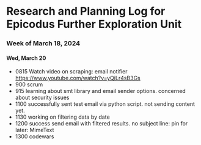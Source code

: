 # Research and Planning Log for Epicodus Further Exploration Unit

### Week of March 18, 2024

#### Wed, March 20

* 0815 Watch video on scraping: email notifier https://www.youtube.com/watch?v=yQiLr4sB3Gs
* 900 scrum
* 915 learning about smt library and email sender options. concerned about security issues
* 1100 successfully sent test email via python script. not sending content yet.
* 1130 working on filtering data by date
* 1200 success send email with filtered results. no subject line: pin for later: MimeText
* 1300 codewars
